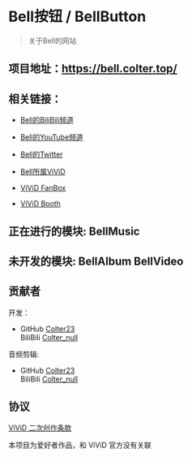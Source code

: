 # Bell按钮 / BellButton

>关于Bell的网站

## 项目地址：https://bell.colter.top/

## 相关链接：

- [Bell的BiliBili频道](https://space.bilibili.com/487550002)
- [Bell的YouTube频道](https://www.youtube.com/channel/UCflNPJUJ4VQh1hGDNK7bsFg)
- [Bell的Twitter](https://twitter.com/bell_nekonogi)

- [Bell所属ViViD](https://vividnia.com/)
- [ViViD FanBox](https://vividnia.fanbox.cc/)
- [ViViD Booth](https://vividnia.booth.pm/)

## 正在进行的模块: BellMusic
## 未开发的模块: BellAlbum  BellVideo

## 贡献者
开发：

- GitHub [Colter23](https://github.com/Colter23)  
  BiliBili [Colter_null](https://space.bilibili.com/32868931)
  

音频剪辑:
- GitHub [Colter23](https://github.com/Colter23)  
  BiliBili [Colter_null](https://space.bilibili.com/32868931)
  
## 协议
[ViViD 二次创作条款](https://vividnia.com/guidelines/)

本项目为爱好者作品，和 ViViD 官方没有关联




